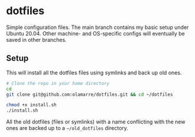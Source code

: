 # dotfiles

Simple configuration files. The main branch contains my basic setup under Ubuntu 20.04. Other machine- and OS-specific configs will eventually be saved in other branches.

## Setup

This will install all the dotfiles files using symlinks and back up old ones.

```sh
# Clone the repo in your home directory
cd
git clone git@github.com:olamarre/dotfiles.git && cd ~/dotfiles

chmod +x install.sh
./install.sh
```

All the old dotfiles (files or symlinks) with a name conflicting with the new ones are backed up to a `~/old_dotfiles` directory.

